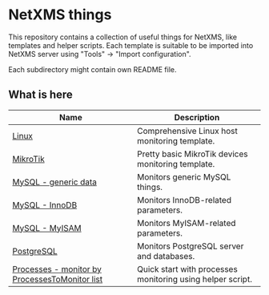 # NetXMS things

This repository contains a collection of useful things for NetXMS, like templates and helper scripts. Each template is suitable to be imported into NetXMS server using "Tools" -> "Import configuration".

Each subdirectory might contain own README file.

## What is here

| Name                 | Description |
| -------------------- | ----------- |
| [Linux](/templates/oses/linux) | Comprehensive Linux host monitoring template. |
| [MikroTik](/templates/network-devices/mikrotik) | Pretty basic MikroTik devices monitoring template. |
| [MySQL - generic data](/templates/mysql/generic) | Monitors generic MySQL things. |
| [MySQL - InnoDB](/templates/mysql/innodb) | Monitors InnoDB-related parameters. |
| [MySQL - MyISAM](/templates/mysql/myisam) | Monitors MyISAM-related parameters. |
| [PostgreSQL](/templates/postgresql) | Monitors PostgreSQL server and databases. |
| [Processes - monitor by ProcessesToMonitor list](/templates/processes/monitor-by-processestomonitor-list) | Quick start with processes monitoring using helper script. |

